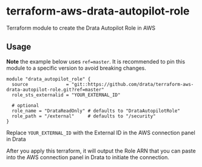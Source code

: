 # terraform-aws-drata-autopilot-role

Terraform module to create the Drata Autopilot Role in AWS

## Usage

**Note** the example below uses `ref=master`. It is recommended to pin this module to a specific version to avoid breaking changes.

```
module "drata_autopilot_role" {
  source              = "git::https://github.com/drata/terraform-aws-drata-autopilot-role.git?ref=master"
  role_sts_externalid = "YOUR_EXTERNAL_ID"

  # optional
  role_name = "DrataReadOnly" # defaults to "DrataAutopilotRole"
  role_path = "/external"     # defaults to "/security"
}
```

Replace `YOUR_EXTERNAL_ID` with the External ID in the AWS connection panel in Drata

After you apply this terraform, it will output the Role ARN that you can paste into the AWS connection panel in Drata to initiate the connection.
